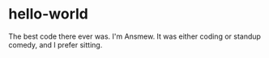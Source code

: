 # hello-world
The best code there ever was.
I'm Ansmew. It was either coding or standup comedy, and I prefer sitting.
